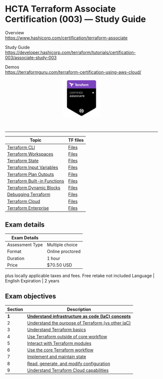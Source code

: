 # HCTA Terraform Associate Certification (003) — Study Guide

Overview  
https://www.hashicorp.com/certification/terraform-associate

Study Guide  
https://developer.hashicorp.com/terraform/tutorials/certification-003/associate-study-003

Demos  
https://terraformguru.com/terraform-certification-using-aws-cloud/

<p align="center">
  <img src="images/hcta-badge.webp" {:height="25%" width="25%"}>
</p>
<br/>

---  

**Topic**	| TF files |
--------- | -------- |
[Terraform CLI](cli/README.md)  | [Files](cli/)  |
[Terraform Workspaces](workspaces/README.md)  | [Files](workspaces/)  |
[Terraform State](state/README.md)  | [Files](state/)  |
[Terraform Input Variables](variables/README.md)  | [Files](variables/)  |
[Terraform Plan Outputs](outputs/README.md)  | [Files](outputs/) |
[Terraform Built-in Functions ](builtins/README.md)  | [Files](builtins/)  |
[Terraform Dynamic Blocks](dynamic/README.md)  | [Files](dynamic/)  |
[Debugging Terraform](debugging/README.md)  | [Files](debugging/)  |
[Terraform Cloud](tfc/README.md)  | [Files](tfc/)  |
[Terraform Enterprise](tfe/README.md)  | [Files](tfe/)  |



## Exam details

Exam Details  |   |
------------- | - |  
Assessment Type	| Multiple choice
Format	| Online proctored
Duration	| 1 hour
Price	| $70.50 USD 
plus locally applicable taxes and fees. 
Free retake not included
Language	| English
Expiration |	2 years

## Exam objectives


Section | Description |
------- | ----------- |  
**1**	| [**Understand infrastructure as code (IaC) concepts**](section1)
2	| [Understand the purpose of Terraform (vs other IaC)](section2)
3	| [Understand Terraform basics](section3)
4	| [Use Terraform outside of core workflow](section4)
5	| [Interact with Terraform modules](section5)
6	| [Use the core Terraform workflow](section6)
7	| [Implement and maintain state](section7)
8	| [Read, generate, and modify configuration](section8)
9	| [Understand Terraform Cloud capabilities](section19)
